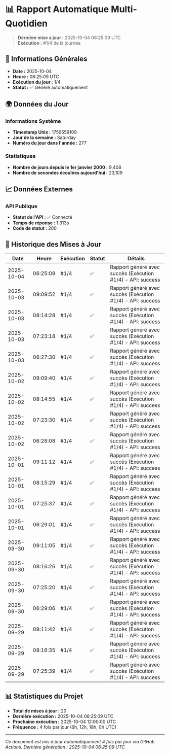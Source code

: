 # 📊 Rapport Automatique Multi-Quotidien

> **Dernière mise à jour :** 2025-10-04 06:25:09 UTC  
> **Exécution :** #1/4 de la journée

## 📅 Informations Générales

- **Date :** 2025-10-04
- **Heure :** 06:25:09 UTC
- **Exécution du jour :** 1/4
- **Statut :** ✅ Généré automatiquement

## 🌍 Données du Jour

### Informations Système
- **Timestamp Unix :** 1759559109
- **Jour de la semaine :** Saturday
- **Numéro du jour dans l'année :** 277

### Statistiques
- **Nombre de jours depuis le 1er janvier 2000 :** 9,408
- **Nombre de secondes écoulées aujourd'hui :** 23,109

## 📈 Données Externes

### API Publique
- **Statut de l'API :** ✅ Connecté
- **Temps de réponse :** 1.313s
- **Code de statut :** 200

## 🔄 Historique des Mises à Jour

| Date | Heure | Exécution | Statut | Détails |
|------|-------|-----------|--------|---------|
| 2025-10-04 | 06:25:09 | #1/4 | ✅ | Rapport généré avec succès (Exécution #1/4) - API: success |
| 2025-10-03 | 09:09:52 | #1/4 | ✅ | Rapport généré avec succès (Exécution #1/4) - API: success |
| 2025-10-03 | 08:14:28 | #1/4 | ✅ | Rapport généré avec succès (Exécution #1/4) - API: success |
| 2025-10-03 | 07:23:18 | #1/4 | ✅ | Rapport généré avec succès (Exécution #1/4) - API: success |
| 2025-10-03 | 06:27:30 | #1/4 | ✅ | Rapport généré avec succès (Exécution #1/4) - API: success |
| 2025-10-02 | 09:09:40 | #1/4 | ✅ | Rapport généré avec succès (Exécution #1/4) - API: success |
| 2025-10-02 | 08:14:55 | #1/4 | ✅ | Rapport généré avec succès (Exécution #1/4) - API: success |
| 2025-10-02 | 07:23:30 | #1/4 | ✅ | Rapport généré avec succès (Exécution #1/4) - API: success |
| 2025-10-02 | 06:28:08 | #1/4 | ✅ | Rapport généré avec succès (Exécution #1/4) - API: success |
| 2025-10-01 | 09:11:12 | #1/4 | ✅ | Rapport généré avec succès (Exécution #1/4) - API: success |
| 2025-10-01 | 08:15:29 | #1/4 | ✅ | Rapport généré avec succès (Exécution #1/4) - API: success |
| 2025-10-01 | 07:25:37 | #1/4 | ✅ | Rapport généré avec succès (Exécution #1/4) - API: success |
| 2025-10-01 | 06:29:01 | #1/4 | ✅ | Rapport généré avec succès (Exécution #1/4) - API: success |
| 2025-09-30 | 09:11:05 | #1/4 | ✅ | Rapport généré avec succès (Exécution #1/4) - API: success |
| 2025-09-30 | 08:16:26 | #1/4 | ✅ | Rapport généré avec succès (Exécution #1/4) - API: success |
| 2025-09-30 | 07:25:20 | #1/4 | ✅ | Rapport généré avec succès (Exécution #1/4) - API: success |
| 2025-09-30 | 06:29:06 | #1/4 | ✅ | Rapport généré avec succès (Exécution #1/4) - API: success |
| 2025-09-29 | 09:11:42 | #1/4 | ✅ | Rapport généré avec succès (Exécution #1/4) - API: success |
| 2025-09-29 | 08:16:35 | #1/4 | ✅ | Rapport généré avec succès (Exécution #1/4) - API: success |
| 2025-09-29 | 07:25:39 | #1/4 | ✅ | Rapport généré avec succès (Exécution #1/4) - API: success |

## 📊 Statistiques du Projet

- **Total de mises à jour :** 20
- **Dernière exécution :** 2025-10-04 06:25:09 UTC
- **Prochaine exécution :** 2025-10-04 12:00:00 UTC
- **Fréquence :** 4 fois par jour (6h, 12h, 18h, 0h UTC)

---

*Ce document est mis à jour automatiquement 4 fois par jour via GitHub Actions.*
*Dernière génération : 2025-10-04 06:25:09 UTC*

